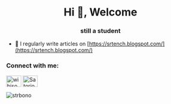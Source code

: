 <h1 align="center">Hi 👋, Welcome</h1>
<h3 align="center">still a student</h3>

- 📝 I regularly write articles on [https://srtench.blogspot.com/](https://srtench.blogspot.com/)

<h3 align="left">Connect with me:</h3>
<p align="left">
<a href="https://www.facebook.com/profile.php?id=100008205798841" target="blank"><img align="center" src="https://raw.githubusercontent.com/rahuldkjain/github-profile-readme-generator/master/src/images/icons/Social/facebook.svg" alt="wibisono" height="30" width="40" /></a>
<a href="https://discord.gg/Satorio#5660" target="blank"><img align="center" src="https://raw.githubusercontent.com/rahuldkjain/github-profile-readme-generator/master/src/images/icons/Social/discord.svg" alt="Satorio#5660" height="30" width="40" /></a>
</p>

<p><img align="center" src="https://github-readme-stats.vercel.app/api/top-langs?username=strbono&show_icons=true&locale=en&layout=compact" alt="strbono" /></p>
